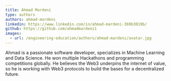 ```yaml
---
title: Ahmad Mardeni
type: authors
authors: ahmad-mardeni
linkedin: https://www.linkedin.com/in/ahmad-mardeni-369b3019b/
github: https://github.com/ahmadmardeni1
images:
  - url: /engineering-education/authors/ahmad-mardeni/avatar.jpg 
---
```

Ahmad is a passionate software developer, specializes in Machine Learning and Data Science. He won multiple Hackathons and programming competitions globally. He believes the Web3 underpins the internet of value, so he is working with Web3 protocols to build the bases for a decentralized future.
